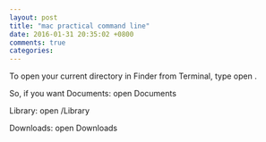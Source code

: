 ```yaml
---
layout: post
title: "mac practical command line"
date: 2016-01-31 20:35:02 +0800
comments: true
categories:
---
```

To open your current directory in Finder from Terminal, type open .

So, if you want Documents: open Documents

Library: open /Library

Downloads: open Downloads

